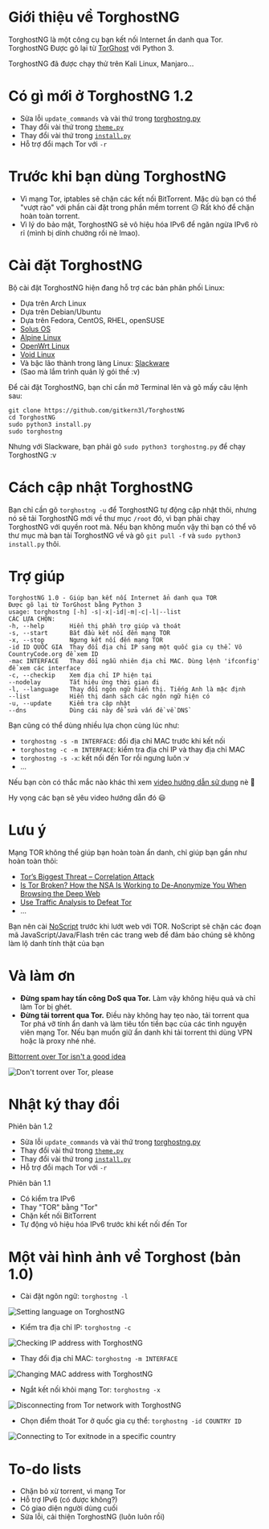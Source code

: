 # Giới thiệu về TorghostNG
TorghostNG là một công cụ bạn kết nối Internet ẩn danh qua Tor.
TorghostNG Được gõ lại từ [TorGhost](https://github.com/SusmithKrishnan/torghost) với Python 3.

TorghostNG đã được chạy thử trên Kali Linux, Manjaro...

# Có gì mới ở TorghostNG 1.2
* Sửa lỗi `update_commands` và vài thứ trong [torghostng.py](https://github.com/gitkern3l/TorghostNG/blob/master/torghostng.py)
* Thay đổi vài thứ trong [`theme.py`](https://github.com/gitkern3l/TorghostNG/blob/master/torngconf/theme.py)
* Thay đổi vài thứ trong [`install.py`](https://github.com/gitkern3l/TorghostNG/blob/master/install.py)
* Hỗ trợ đổi mạch Tor với `-r`

# Trước khi bạn dùng TorghostNG
* Vì mạng Tor, iptables sẽ chặn các kết nối BitTorrent. Mặc dù bạn có thể "vượt rào" với phần cài đặt trong phần mềm torrent 😥 Rất khó để chặn hoàn toàn torrent.
* Vì lý do bảo mật, TorghostNG sẽ vô hiệu hóa IPv6 để ngăn ngừa IPv6 rò rỉ (mình bị dính chưởng rồi nè lmao).

# Cài đặt TorghostNG
Bộ cài đặt TorghostNG hiện đang hỗ trợ các bản phân phối Linux:
* Dựa trên Arch Linux
* Dựa trên Debian/Ubuntu
* Dựa trên Fedora, CentOS, RHEL, openSUSE
* [Solus OS](https://getsol.us)
* [Alpine Linux](https://alpinelinux.org)
* [OpenWrt Linux](https://openwrt.org)
* [Void Linux](https://voidlinux.org)
* Và bậc lão thành trong làng Linux: [Slackware](http://slackware.com)
* (Sao mà lắm trình quản lý gói thế :v)

Để cài đặt TorghostNG, bạn chỉ cần mở Terminal lên và gõ mấy câu lệnh sau:
    
    git clone https://github.com/gitkern3l/TorghostNG
    cd TorghostNG
    sudo python3 install.py
    sudo torghostng
    
Nhưng với Slackware, bạn phải gõ `sudo python3 torghostng.py` để chạy TorghostNG :v

# Cách cập nhật TorghostNG
Bạn chỉ cần gõ `torghostng -u` để TorghostNG tự động cập nhật thôi, nhưng nó sẽ tải TorghostNG mới về thư mục `/root` đó, vì bạn phải chạy TorghostNG với quyền root mà. Nếu bạn không muốn vậy thì bạn có thể vô thư mục mà bạn tải TorghostNG về và gõ `git pull -f` và `sudo python3 install.py` thôi.

# Trợ giúp
    TorghostNG 1.0 - Giúp bạn kết nối Internet ẩn danh qua TOR
    Được gõ lại từ TorGhost bằng Python 3
    usage: torghostng [-h] -s|-x|-id|-m|-c|-l|--list
    CÁC LỰA CHỌN:
    -h, --help       Hiển thị phần trợ giúp và thoát
    -s, --start      Bắt đầu kết nối đến mạng TOR
    -x, --stop       Ngưng kết nối đến mạng TOR
    -id ID QUỐC GIA  Thay đổi địa chỉ IP sang một quốc gia cụ thể. Vô CountryCode.org để xem ID
    -mac INTERFACE   Thay đổi ngẫu nhiên địa chỉ MAC. Dùng lệnh 'ifconfig' để xem các interface
    -c, --checkip    Xem địa chỉ IP hiện tại
    --nodelay        Tắt hiệu ứng thời gian đi
    -l, --language   Thay đổi ngôn ngữ hiển thị. Tiếng Anh là mặc định
    --list           Hiển thị danh sách các ngôn ngữ hiện có
    -u, --update     Kiểm tra cập nhật
    --dns            Dùng cái này để sửa vấn đề về DNS`

Bạn cũng có thể dùng nhiều lựa chọn cùng lúc như:
* `torghostng -s -m INTERFACE`: đổi địa chỉ MAC trước khi kết nối
* `torghostng -c -m INTERFACE`: kiểm tra địa chỉ IP và thay địa chỉ MAC
* `torghostng -s -x`: kết nối đến Tor rồi ngưng luôn :v
* ...

Nếu bạn còn có thắc mắc nào khác thì xem [video hướng dẫn sử dụng](https://bit.ly/34TNglL) nè 🙂

Hy vọng các bạn sẽ yêu video hướng dẫn đó 😃

# Lưu ý
Mạng TOR không thể giúp bạn hoàn toàn ẩn danh, chỉ giúp bạn gần như hoàn toàn thôi:
* [Tor’s Biggest Threat – Correlation Attack](https://theonionweb.com/2016/10/25/tors-biggest-threat-correlation-attack)
* [Is Tor Broken? How the NSA Is Working to De-Anonymize You When Browsing the Deep Web](https://null-byte.wonderhowto.com/how-to/is-tor-broken-nsa-is-working-de-anonymize-you-when-browsing-deep-web-0148933)
* [Use Traffic Analysis to Defeat Tor](https://null-byte.wonderhowto.com/how-to/use-traffic-analysis-defeat-tor-0149100)
* ...

Bạn nên cài [NoScript](https://noscript.net) trước khi lướt web với TOR. NoScript sẽ chặn các đoạn mã JavaScript/Java/Flash trên các trang web để đảm bảo chúng sẽ không làm lộ danh tính thật của bạn

# Và làm ơn
* **Đừng spam hay tấn công DoS qua Tor.** Làm vậy không hiệu quả và chỉ làm Tor bị ghét.
* **Đừng tải torrent qua Tor.** Điều này không hay tẹo nào, tải torrent qua Tor phá vỡ tính ẩn danh và làm tiêu tốn tiền bạc của các tình nguyện viên mạng Tor. Nếu bạn muốn giữ ẩn danh khi tải torrent thì dùng VPN hoặc là proxy nhé nhé.

[Bittorrent over Tor isn't a good idea](https://blog.torproject.org/bittorrent-over-tor-isnt-good-idea)

![Don't torrent over Tor, please](https://github.com/GitHackTools/Store-the-pictures/raw/master/Đừng%20torrent%20qua%20tor%20mà%20-%20Hilda%20meme.png)

# Nhật ký thay đổi
Phiên bản 1.2
* Sửa lỗi `update_commands` và vài thứ trong [torghostng.py](https://github.com/gitkern3l/TorghostNG/blob/master/torghostng.py)
* Thay đổi vài thứ trong [`theme.py`](https://github.com/gitkern3l/TorghostNG/blob/master/torngconf/theme.py)
* Thay đổi vài thứ trong [`install.py`](https://github.com/gitkern3l/TorghostNG/blob/master/install.py)
* Hỗ trợ đổi mạch Tor với `-r`

Phiên bản 1.1
* Có kiểm tra IPv6
* Thay "TOR" bằng "Tor"
* Chặn kết nối BitTorrent
* Tự động vô hiệu hóa IPv6 trước khi kết nối đến Tor

# Một vài hình ảnh về Torghost (bản 1.0)
* Cài đặt ngôn ngữ: `torghostng -l`

![Setting language on TorghostNG](https://github.com/GitHackTools/Store-the-pictures/raw/master/Cài%20đặt%20ngôn%20ngữ%20cho%20TorghostNG.png)

* Kiểm tra địa chỉ IP: `torghostng -c`

![Checking IP address with TorghostNG](https://github.com/GitHackTools/Store-the-pictures/raw/master/Kiểm%20tra%20địa%20chỉ%20IP%20với%20TorghostNG.png)

* Thay đổi địa chỉ MAC: `torghostng -m INTERFACE`

![Changing MAC address with TorghostNG](https://github.com/GitHackTools/Store-the-pictures/raw/master/Thay%20%C4%91%E1%BB%95i%20%C4%91%E1%BB%8Ba%20ch%E1%BB%89%20MAC%20v%E1%BB%9Bi%20TorghostNG.png)

* Ngắt kết nối khỏi mạng Tor: `torghostng -x`

![Disconnecting from Tor network with TorghostNG](https://github.com/GitHackTools/Store-the-pictures/raw/master/Torghost%20ng%E1%BA%AFt%20k%E1%BA%BFt%20n%E1%BB%91i%20kh%E1%BB%8Fi%20m%E1%BA%A1ng%20TOR.png)

* Chọn điểm thoát Tor ở quốc gia cụ thể: `torghostng -id COUNTRY ID`

![Connecting to Tor exitnode in a specific country](https://github.com/GitHackTools/Store-the-pictures/raw/master/TorghostNG%20k%E1%BA%BFt%20n%E1%BB%91i%20%C4%91%E1%BA%BFn%20Vi%E1%BB%87t%20Nam.png)

# To-do lists
* Chặn bỏ xừ torrent, vì mạng Tor
* Hỗ trợ IPv6 (có được không?)
* Có giao diện người dùng cuối
* Sửa lỗi, cải thiện TorghostNG (luôn luôn rồi)
